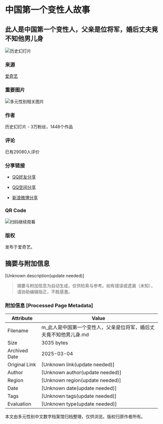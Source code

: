 # 中国第一个变性人故事

## 此人是中国第一个变性人，父亲是位将军，婚后丈夫竟不知他男儿身

![历史幻灯片](https://img7.iqiyipic.com/passport/20190610/18/c0/passport_1527608973_156017445318920_130_130.png)

### 来源 
[爱奇艺](//iqiyi.com/a_19rylfo2z1.html)

### 重要图片
![多元性别相关图片](http://m.iqiyipic.com/u1/image/20180711/ce/6d/uv_625497118_m_601_m1.jpg)

### 作者
历史幻灯片 - 3万粉丝，1448个作品

### 评论
已有29080人评价

### 分享链接
- [QQ好友分享](http://connect.qq.com/widget/shareqq/index.html?url=https%3A%2F%2Fwww.iqiyi.com%2Fw_19rylfo2z1.html&desc=%E3%80%90%E8%A7%86%E9%A2%91%EF%BC%9A%E6%AD%A4%E4%BA%BA%E6%98%AF%E4%B8%AD%E5%9B%BD%E7%AC%AC%E4%B8%80%E4%B8%AA%E5%8F%98%E6%80%A7%E4%BA%BA%EF%BC%8C%E7%88%B6%E4%BA%B2%E6%98%AF%E4%BD%8D%E5%B0%86%E5%86%9B%EF%BC%8C%E5%A9%9A%E5%90%8E%E4%B8%88%E5%A4%AB%E7%AB%9F%E4%B8%8D%E7%9F%A5%E4%BB%96%E7%94%B7%E5%84%BF%E8%BA%AB%E3%80%91%EF%BC%88%E5%88%86%E4%BA%AB%40%E7%88%B1%E5%A5%87%E8%89%BA%EF%BC%89&title=%E6%AD%A4%E4%BA%BA%E6%98%AF%E4%B8%AD%E5%9B%BD%E7%AC%AC%E4%B8%80%E4%B8%AA%E5%8F%98%E6%80%A7%E4%BA%BA%EF%BC%8C%E7%88%B6%E4%BA%B2%E6%98%AF%E4%BD%8D%E5%B0%86%E5%86%9B%EF%BC%8C%E5%A9%9A%E5%90%8E%E4%B8%88%E5%A4%AB%E7%AB%9F%E4%B8%8D%E7%9F%A5%E4%BB%96%E7%94%B7%E5%84%BF%E8%BA%AB&summary=&pics=https:http://m.iqiyipic.com/u1/image/20180711/ce/6d/uv_625497118_m_601_m1.jpg&site=QQ%E5%A5%BD%E5%8F%8B&style=201&width=32&height=32&src=sharemodclk131212)

- [QQ空间分享](http://sns.qzone.qq.com/cgi-bin/qzshare/cgi_qzshare_onekey?desc=%E3%80%90%E8%A7%86%E9%A2%91%EF%BC%9A%E6%AD%A4%E4%BA%BA%E6%98%AF%E4%B8%AD%E5%9B%BD%E7%AC%AC%E4%B8%80%E4%B8%AA%E5%8F%98%E6%80%A7%E4%BA%BA%EF%BC%8C%E7%88%B6%E4%BA%B2%E6%98%AF%E4%BD%8D%E5%B0%86%E5%86%9B%EF%BC%8C%E5%A9%9A%E5%90%8E%E4%B8%88%E5%A4%AB%E7%AB%9F%E4%B8%8D%E7%9F%A5%E4%BB%96%E7%94%B7%E5%84%BF%E8%BA%AB%E3%80%91%EF%BC%88%E5%88%86%E4%BA%AB%40%E7%88%B1%E5%A5%87%E8%89%BA%EF%BC%89&url=https%3A%2F%2Fwww.iqiyi.com%2Fw_19rylfo2z1.html&pics=http://m.iqiyipic.com/u1/image/20180711/ce/6d/uv_625497118_m_601_m1.jpg&src=sharemodclk131212)

- [新浪微博分享](https://service.weibo.com/share/share.php?appkey=1925825497&url=https%3A%2F%2Fwww.iqiyi.com%2Fw_19rylfo2z1.html&title=%E3%80%90%E8%A7%86%E9%A2%91%EF%BC%9A%E6%AD%A4%E4%BA%BA%E6%98%AF%E4%B8%AD%E5%9B%BD%E7%AC%AC%E4%B8%80%E4%B8%AA%E5%8F%98%E6%80%A7%E4%BA%BA%EF%BC%8C%E7%88%B6%E4%BA%B2%E6%98%AF%E4%BD%8D%E5%B0%86%E5%86%9B%EF%BC%8C%E5%A9%9A%E5%90%8E%E4%B8%88%E5%A4%AB%E7%AB%9F%E4%B8%8D%E7%9F%A5%E4%BB%96%E7%94%B7%E5%84%BF%E8%BA%AB%E3%80%91%EF%BC%88%E5%88%86%E4%BA%AB%40%E7%88%B1%E5%A5%87%E8%89%BA%EF%BC%89&content=utf-8&pic=http://m.iqiyipic.com/u1/image/20180711/ce/6d/uv_625497118_m_601_m1.jpg&searchPic=false&src=sharemodclk131212)

### QR Code
![扫码继续观看](//qrcode.iqiyipic.com/qrcoder/?data=http%3A%2F%2Fiqiyi.cn%2F66GGlAn-fe&width=112&salt=3b5445939fffee149a55b91cfe4741a3&app_id=02e0d03f&property=0)

### 版权
发布于爱奇艺。
<!-- tcd_original_link https://m.iqiyi.com/w_19rylfo2z1.html -->


## 摘要与附加信息

<!-- tcd_abstract -->
[Unknown description(update needed)]
<!-- tcd_abstract_end -->

> 摘要与附加信息为自动生成，仅供检索与参考。如有错误或遗漏（未知），请协助编辑指正，不胜感激。

### 附加信息 [Processed Page Metadata]

| Attribute       | Value                                  |
|-----------------|----------------------------------------|
| Filename        | m_此人是中国第一个变性人，父亲是位将军，婚后丈夫竟不知他男儿身.md                             |
| Size            | 3035 bytes                           |
| Archived Date   | 2025-03-04                             |
| Original Link   | [Unknown link(update needed)]                       |
| Author          | [Unknown author(update needed)]                               |
| Region          | [Unknown region(update needed)]                               |
| Date            | [Unknown date(update needed)]                                 |
| Tags            | [Unknown tags(update needed)]                                 |
| Evaluation            | [Unknown type(update needed)]                                 |
<!-- tcd_table_end -->

本文由多元性别中文数字档案馆归档整理，仅供浏览。版权归原作者所有。
